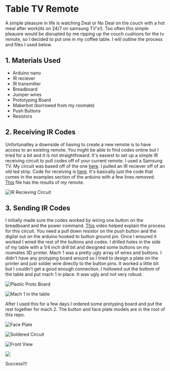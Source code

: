 # Table TV Remote

A simple pleasure in life is watching Deal or No Deal on the couch with a hot meal after work(its on 24/7 on samsung TV's!). Too often this simple pleausre would be disrupted by me ripping up the couch cushions for the tv remote, so I decided to put one in my coffee table. I will outline the process and files I used below. 

## 1. Materials Used

* Arduino nano
* IR reciever
* IR transmitter
* Breadboard
* Jumper wires
* Prototyping Board
* Makerbot (borrowed from my roomate)
* Push Buttons
* Resistors

## 2. Receiving IR Codes
Unfortunatley a downside of having to create a new remote is to have access to an existing remote. You might be able to find codes online but I tried for a bit and it is not straightfoward. It's easiest to set up a simple IR receiving circuit to pull codes off of your current remote. I used a Samsung TV. My circuit was based off of the one [here](https://create.arduino.cc/projecthub/electropeak/use-an-ir-remote-transmitter-and-receiver-with-arduino-1e6bc8). I pulled an IR reciever off of an old led strip. Code for receiving is [here](./Remote/ReceiveDemo.ino). It's basically just the code that comes in the examples section of the arduino with a few lines removed. [This](./codes.txt) file has the results of my remote.

![IR Recieving Circuit](https://lh3.googleusercontent.com/7LN3mInyzPRGZPjIcOghWujyl1PKMKG-0J_WUytQOWgJW5I6KmHDujRQYqIHltEparNiH-6O8j_xlFWV2xOrCFh6TIMMl9kn4vxwUyJga73TqoXEwkFdDmPSKbQt2cZ6EqJ2hvStjQ=w2400)

## 3. Sending IR Codes
I initially made sure the codes worked by wiring one button on the breadboard and the power command. [This](https://www.youtube.com/watch?v=xA66hXYRx9I) video helped explain the process for this circuit. You need a pull down resistor on the push button and the digital out on the arduino hooked to button ground pin. Once I ensured it worked I wired the rest of the buttons and codes. I drilled holes in the side of my table with a 1/4 inch drill bit and designed some buttons on my roomates 3D printer. Mach 1 was a pretty ugly array of wires and buttons. I didn't have any protyping board around so I tried to design a plate on the printer and just solder wire directly to the button pins. It worked a little bit but I couldn't get a good enough connection. I hollowed out the bottom of the table and put mach 1 in place. It was ugly and not very robust.

![Plastic Proto Board](https://lh3.googleusercontent.com/pMzLx2kxE4UtpjyppNe66VqbNMFzLAMdQV7eBrWy1ObeMI55_8dveuHLCjuRQPpTrQ4J0AkUJM9cCIaTUTRoLB1I5nskTC4OjIr3O6BvL65ug3XtQ3s33P3lviZrj5KZvUoRiieBFw=w2400)

![Mach 1 in the table](https://lh3.googleusercontent.com/bUxb0yubQ7r0JABBr0JC_p6PjUtBE7uwkIeWpCr6fIVI0RK5doxcazWzDOFkoaa6d49m4l0fp_QSTUdo_hXA_9OjhzRR-IUCMc_CqBGGvPDJKBWHvXBmwZi5mkiu0xkXK3yQcvDfaQ=w2400)

After I used this for a few days I ordered some protyping board and put the rest together for mach 2. The button and face plate models are in the root of this repo. 


![Face Plate](https://lh3.googleusercontent.com/rP9GEcOjRg4RSGYw1F7wecFTj9SUYDWbQB7HA8vB7jhL9_7YQZp7ToNFSBkW4mtUAqnRr3qlTvQSu_RU6IuQg0dqQZ91bb7EmZcC583Oi-FkIp_-MxvXHqszyHwpL1X_772OI2pIwQ=w2400)

![Soldered Circuit](https://lh3.googleusercontent.com/Z0telzRF7qclMfiXb3bu-QERJLBJvU3TTj6FrgNhJBcLCTByjYKKSQ5tLErp0EoWxfSMKpZMigiwhgVYWc9L1iAr6JE2LHl3_Wkoyy0g03m10c3YxB4R1WpTDsicSIJzDSnwMRGfzg=w2400)

![Front View](https://lh3.googleusercontent.com/BA9j9Xgkq3a3lfacJiF4lzZvP9JlUSEYhcZwB-aJ4EKolE9DCZyrh-36ZDyrdVgtk7Bc96UjdKJsO9GW_Lyu3NemCL-D8y-S5eodeoyfLJvh_0er8JGNfJ4qjYSZ45k4gk8TYrZQOg=w2400)

![](./demo.gif)

Success!!!


